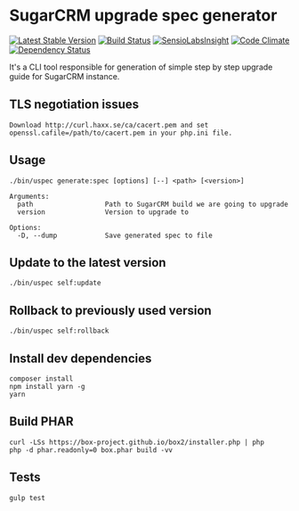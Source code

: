 # SugarCRM upgrade spec generator
[![Latest Stable Version](https://poser.pugx.org/mikekamornikov/uspec/v/stable)](https://packagist.org/packages/mikekamornikov/uspec)
[![Build Status](https://travis-ci.org/mikekamornikov/UpgradeSpec.svg?branch=master)](https://travis-ci.org/mikekamornikov/UpgradeSpec)
[![SensioLabsInsight](https://insight.sensiolabs.com/projects/74152ef7-7e2d-4668-90a5-af33e40eddec/mini.png)](https://insight.sensiolabs.com/projects/74152ef7-7e2d-4668-90a5-af33e40eddec)
[![Code Climate](https://codeclimate.com/github/mikekamornikov/UpgradeSpec/badges/gpa.svg)](https://codeclimate.com/github/mikekamornikov/UpgradeSpec)
[![Dependency Status](https://www.versioneye.com/user/projects/586fd3e82f149b004e0b16c9/badge.svg?style=flat-square)](https://www.versioneye.com/user/projects/586fd3e82f149b004e0b16c9)

It's a CLI tool responsible for generation of simple step by step upgrade guide for SugarCRM instance.   

## TLS negotiation issues
```text
Download http://curl.haxx.se/ca/cacert.pem and set openssl.cafile=/path/to/cacert.pem in your php.ini file.
```

## Usage
```text
./bin/uspec generate:spec [options] [--] <path> [<version>]

Arguments:
  path                  Path to SugarCRM build we are going to upgrade
  version               Version to upgrade to

Options:
  -D, --dump            Save generated spec to file
```

## Update to the latest version
```text
./bin/uspec self:update
```

## Rollback to previously used version
```text
./bin/uspec self:rollback
```

## Install dev dependencies
```text
composer install
npm install yarn -g
yarn
```

## Build PHAR
```text
curl -LSs https://box-project.github.io/box2/installer.php | php
php -d phar.readonly=0 box.phar build -vv
```

## Tests
```text
gulp test
```
